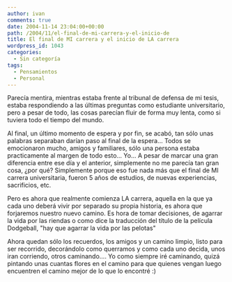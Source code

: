 ```yaml
---
author: ivan
comments: true
date: 2004-11-14 23:04:00+00:00
path: /2004/11/el-final-de-mi-carrera-y-el-inicio-de
title: El final de MI carrera y el inicio de LA carrera
wordpress_id: 1043
categories:
  - Sin categoría
tags:
  - Pensamientos
  - Personal
---
```


Parecía mentira, mientras estaba frente al tribunal de defensa de mi tesis, estaba respondiendo a las últimas preguntas como estudiante universitario, pero a pesar de todo, las cosas parecían fluir de forma muy lenta, como si tuviera todo el tiempo del mundo.

Al final, un último momento de espera y por fin, se acabó, tan sólo unas palabras separaban darían paso al final de la espera... Todos se emocionaron mucho, amigos y familiares, sólo una persona estaba practicamente al margen de todo esto... Yo... A pesar de marcar una gran diferencia entre ese día y el anterior, simplemente no me parecía tan gran cosa, ¿por qué? Simplemente porque eso fue nada más que el final de MI carrera universitaria, fueron 5 años de estudios, de nuevas experiencias, sacrificios, etc.

Pero es ahora que realmente comienza LA carrera, aquella en la que ya cada uno deberá vivir por separado su propia historia, es ahora que forjaremos nuestro nuevo camino. Es hora de tomar decisiones, de agarrar la vida por las riendas o como dice la traducción del título de la película Dodgeball, "hay que agarrar la vida por las pelotas"

Ahora quedan sólo los recuerdos, los amigos y un camino limpio, listo para ser recorrido, decorándolo como querramos y como cada uno decida, unos iran corriendo, otros caminando.... Yo como siempre iré caminando, quizá pintando unas cuantas flores en el camino para que quienes vengan luego encuentren el camino mejor de lo que lo encontré :)
